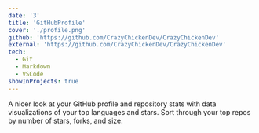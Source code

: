 ```yaml
---
date: '3'
title: 'GitHubProfile'
cover: './profile.png'
github: 'https://github.com/CrazyChickenDev/CrazyChickenDev'
external: 'https://github.com/CrazyChickenDev/CrazyChickenDev'
tech:
  - Git
  - Markdown
  - VSCode
showInProjects: true
---
```


A nicer look at your GitHub profile and repository stats with data visualizations of your top languages and stars. Sort through your top repos by number of stars, forks, and size.
